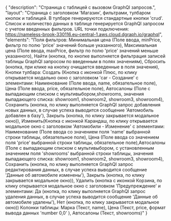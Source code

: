 {
"description": "Страница с таблицей с вызовом GraphQl запросов.",
"layout": "Страница с заголовком 'Магазин', фильтрами, тулбаром кнопок и таблицей. В тулбаре генерируются стандартные кнопки 'crud'. Список и количество данных в таблице генерируется GraphQl запросом с учетом введенных фильтров. URL точки подключения: https://nameless-brook-330116.eu-central-1.aws.cloud.dgraph.io/graphql",
"elements": 
"Поля фильтров: Минимальная цена (Поле ввода, minPrice, фильтр по полю 'price' значений больше указанного), Максимальная цена (Поле ввода, maxPrice, фильтр  по полю 'price' значений меньше указанного), Найти (кнопка, по кнопке выполняется фильтрация записей таблицы GraphQl запросом по введенным в полях значениям), Сбросить (кнопка, при клике на кнопку очищается введенные в поля значения),
Кнопки тулбара: 
Создать (Кнопка с иконкой Плюс, по клику открывается модально окно с заголовком 'car - Создание' с элементами: Наименование (Поле ввода, name, обязательное поле), Цена (Поле ввода, price, обязательное поле), Автосалоны (Поле с выпадающим списком с мультивыбором,showrooms, значения выпадающего списка: showroom1, showroom2, showroom3, showroom4), Сохранить (кнопка, по клику выполняется GraphQl запрос добавления новых данных, в случае успеха выводится сообщение 'Автомобиль добавлен в базу'), Закрыть (кнопка, по клику закрывается модальное окно)), 
Изменить(Кнопка с иконкой Карандаш, по клику открывается модальное окно с заголовком 'Автомобили - Изменение' с элементами: Наименование (Поле ввода со значением поля 'name' выбранной строки таблицы, обязательное поле), Цена (Поле ввода со значением поля 'price' выбранной строки таблицы, обязательное поле),Автосалоны (Поле с выпадающим списком с мультивыбором, с установленным значением поля 'showrooms' выбранной строки таблицы, значения выпадающего списка: showroom1, showroom2, showroom3, showroom4), Сохранить (кнопка, по клику выполняется GraphQl запрос редактирования данных, в случае успеха выводится сообщение 'Данные об автомобиле изменены'), Закрыть (кнопка, по клику закрывается модальное окно)), 
Удалить (кнопка с иконкой Корзина, по клику открывается модальное окно с заголовком 'Предупреждение' и элементами: Да (кнопка, по клику выполняется GraphQl запрос удаления данных, в случае успеха выводится сообщение 'Данные об автомобиле удалены'), Нет (кнопка, по клику закрывается модальное окно))
Колонки таблицы: Марка (Текст, name), Цена (Текст, price, формат вывода данных 'number 0,0' ), Автосалоны (Текст, showrooms)"
}
